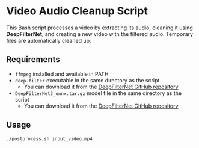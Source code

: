 # Video Audio Cleanup Script

This Bash script processes a video by extracting its audio, cleaning it using **DeepFilterNet**, and creating a new video with the filtered audio. Temporary files are automatically cleaned up.

## Requirements

- `ffmpeg` installed and available in PATH
- `deep-filter` executable in the same directory as the script
    - You can download it from the [DeepFilterNet GitHub repository](https://github.com/Rikorose/DeepFilterNet/releases)
- `DeepFilterNet3_onnx.tar.gz` model file in the same directory as the script
    - You can download it from the [DeepFilterNet GitHub repository](https://github.com/Rikorose/DeepFilterNet/raw/refs/heads/main/models/DeepFilterNet3_onnx.tar.gz)

## Usage

```bash
./postprocess.sh input_video.mp4
```
